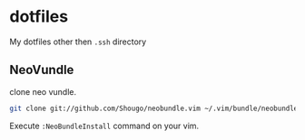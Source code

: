 # dotfiles

My dotfiles other then `.ssh` directory

## NeoVundle

clone neo vundle.

```bash
git clone git://github.com/Shougo/neobundle.vim ~/.vim/bundle/neobundle.vim
```

Execute `:NeoBundleInstall` command on your vim.
